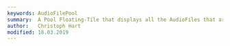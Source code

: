 ```yaml
---
keywords: AudioFilePool
summary:  A Pool Floating-Tile that displays all the AudioFiles that are currently in AudioFilePool.
author:   Christoph Hart
modified: 18.03.2019
---
```


